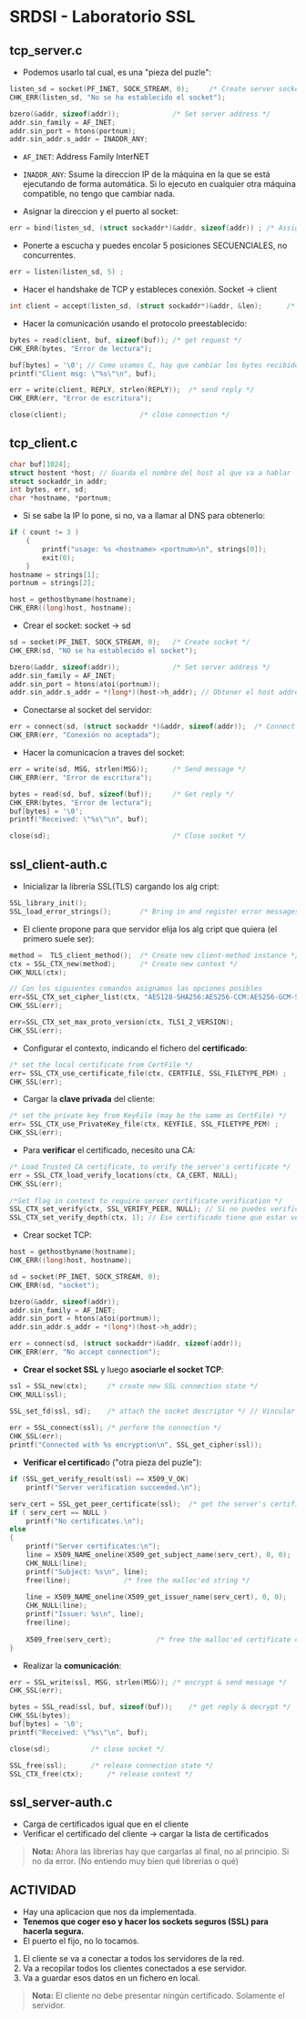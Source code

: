 # SRDSI - Laboratorio SSL

## tcp_server.c

- Podemos usarlo tal cual, es una "pieza del puzle":
```c
listen_sd = socket(PF_INET, SOCK_STREAM, 0);	 /* Create server socket */
CHK_ERR(listen_sd, "No se ha establecido el socket");

bzero(&addr, sizeof(addr)); 			/* Set server address */
addr.sin_family = AF_INET;
addr.sin_port = htons(portnum);
addr.sin_addr.s_addr = INADDR_ANY;
```
- `AF_INET`: Address Family InterNET
- `INADDR_ANY`: Ssume la direccion IP de la máquina en la que se está ejecutando de forma automática. Si lo ejecuto en cualquier otra máquina compatible, no tengo que cambiar nada. 

- Asignar la direccion y el puerto al socket:
```c
err = bind(listen_sd, (struct sockaddr*)&addr, sizeof(addr)) ; /* Assign address to socket */
```

- Ponerte a escucha y puedes encolar 5 posiciones SECUENCIALES, no concurrentes.
```c
err = listen(listen_sd, 5) ;
```

- Hacer el handshake de TCP y estableces conexión. Socket -> client
```c
int client = accept(listen_sd, (struct sockaddr*)&addr, &len);		/* accept connection */
```

- Hacer la comunicación usando el protocolo preestablecido:
```c
bytes = read(client, buf, sizeof(buf));	/* get request */
CHK_ERR(bytes, "Error de lectura");

buf[bytes] = '\0'; // Como usamos C, hay que cambiar los bytes recibidos a un string (en python no hace falta)
printf("Client msg: \"%s\"\n", buf);

err = write(client, REPLY, strlen(REPLY));	/* send reply */
CHK_ERR(err, "Error de escritura");

close(client);					/* close connection */
```

## tcp_client.c

```c
char buf[1024];
struct hostent *host; // Guarda el nombre del host al que va a hablar
struct sockaddr_in addr;
int bytes, err, sd;
char *hostname, *portnum;
```

- Si se sabe la IP lo pone, si no, va a llamar al DNS para obtenerlo:
```c
if ( count != 3 )
    {
        printf("usage: %s <hostname> <portnum>\n", strings[0]);
        exit(0);
    }
hostname = strings[1];
portnum = strings[2];

host = gethostbyname(hostname); 
CHK_ERR((long)host, hostname);
```

- Crear el socket: socket -> sd
```c
sd = socket(PF_INET, SOCK_STREAM, 0); 	/* Create socket */
CHK_ERR(sd, "NO se ha establecido el socket");
```

```c
bzero(&addr, sizeof(addr));			    /* Set server address */
addr.sin_family = AF_INET;
addr.sin_port = htons(atoi(portnum));
addr.sin_addr.s_addr = *(long*)(host->h_addr); // Obtener el host address de la estructura host, que es una structura compleja
```
- Conectarse al socket del servidor:
```c
err = connect(sd, (struct sockaddr *)&addr, sizeof(addr)); 	/* Connect to server */
CHK_ERR(err, "Conexión no aceptada");
```

- Hacer la comunicacíon a traves del socket:
```c
err = write(sd, MSG, strlen(MSG));		/* Send message */
CHK_ERR(err, "Error de escritura");

bytes = read(sd, buf, sizeof(buf));		/* Get reply */
CHK_ERR(bytes, "Error de lectura");
buf[bytes] = '\0';
printf("Received: \"%s\"\n", buf);

close(sd);						        /* Close socket */
```

## ssl_client-auth.c

- Inicializar la librería SSL(TLS) cargando los alg cript:
```c
SSL_library_init();
SSL_load_error_strings();		/* Bring in and register error messages */
```
- El cliente propone para que servidor elija los alg cript que quiera (el primero suele ser):
```c
method =  TLS_client_method();	/* Create new client-method instance */
ctx = SSL_CTX_new(method);		/* Create new context */
CHK_NULL(ctx);

// Con los siguientes comandos asignamos las opciones posibles
err=SSL_CTX_set_cipher_list(ctx, "AES128-SHA256:AES256-CCM:AES256-GCM-SHA384");
CHK_SSL(err);

err=SSL_CTX_set_max_proto_version(ctx, TLS1_2_VERSION);
CHK_SSL(err);
```

- Configurar el contexto, indicando el fichero del **certificado**:
```c
/* set the local certificate from CertFile */
err= SSL_CTX_use_certificate_file(ctx, CERTFILE, SSL_FILETYPE_PEM) ;
CHK_SSL(err);
```

- Cargar la **clave privada** del cliente:
```c
/* set the private key from KeyFile (may be the same as CertFile) */
err= SSL_CTX_use_PrivateKey_file(ctx, KEYFILE, SSL_FILETYPE_PEM) ;
CHK_SSL(err);
```

- Para **verificar** el certificado, necesito una CA:
```c
/* Load Trusted CA certificate, to verify the server's certificate */
err = SSL_CTX_load_verify_locations(ctx, CA_CERT, NULL);
CHK_SSL(err);
    
/*Set flag in context to require server certificate verification */
SSL_CTX_set_verify(ctx, SSL_VERIFY_PEER, NULL); // Si no puedes verificar el certificado, cierra conexion
SSL_CTX_set_verify_depth(ctx, 1); // Ese certificado tiene que estar verificado por la CA principal (depth=1)
```

- Crear socket TCP:
```c
host = gethostbyname(hostname);
CHK_ERR((long)host, hostname);

sd = socket(PF_INET, SOCK_STREAM, 0);
CHK_ERR(sd, "socket");

bzero(&addr, sizeof(addr));
addr.sin_family = AF_INET;
addr.sin_port = htons(atoi(portnum));
addr.sin_addr.s_addr = *(long*)(host->h_addr);

err = connect(sd, (struct sockaddr*)&addr, sizeof(addr));
CHK_ERR(err, "No accept connection");
```

- **Crear el socket SSL** y luego **asociarle el socket TCP**:
```c
ssl = SSL_new(ctx);		/* create new SSL connection state */
CHK_NULL(ssl);    

SSL_set_fd(ssl, sd);	/* attach the socket descriptor */ // Vincular socket SSL con el socket TCP
    
err = SSL_connect(ssl);	/* perform the connection */
CHK_SSL(err);
printf("Connected with %s encryption\n", SSL_get_cipher(ssl));
```

- **Verificar el certificad**o ("otra pieza del puzle"):
```c
if (SSL_get_verify_result(ssl) == X509_V_OK)
    printf("Server verification succeeded.\n");

serv_cert = SSL_get_peer_certificate(ssl);	/* get the server's certificate */
if ( serv_cert == NULL )
    printf("No certificates.\n");
else
{
    printf("Server certificates:\n");
    line = X509_NAME_oneline(X509_get_subject_name(serv_cert), 0, 0);
    CHK_NULL(line);
    printf("Subject: %s\n", line);
    free(line);				/* free the malloc'ed string */
        
    line = X509_NAME_oneline(X509_get_issuer_name(serv_cert), 0, 0);
    CHK_NULL(line);
    printf("Issuer: %s\n", line);
    free(line);				
        
    X509_free(serv_cert);			/* free the malloc'ed certificate copy */	
}
```

- Realizar la **comunicación**:
```c
err = SSL_write(ssl, MSG, strlen(MSG));	/* encrypt & send message */
CHK_SSL(err);

bytes = SSL_read(ssl, buf, sizeof(buf));	/* get reply & decrypt */
CHK_SSL(bytes);
buf[bytes] = '\0';
printf("Received: \"%s\"\n", buf);

close(sd);			/* close socket */

SSL_free(ssl);		/* release connection state */
SSL_CTX_free(ctx);		/* release context */
```

## ssl_server-auth.c

- Carga de certificados igual que en el cliente
- Verificar el certificado del cliente -> cargar la lista de certificados
> **Nota:** Ahora las librerías hay que cargarlas al final, no al principio. Si no da error. (No entiendo muy bien qué librerías o qué)

## ACTIVIDAD

- Hay una aplicacion que nos da implementada.
- **Tenemos que coger eso y hacer los sockets seguros (SSL) para hacerla segura.**
- El puerto el fijo, no lo tocamos.
1. El cliente se va a conectar a todos los servidores de la red.
2. Va a recopilar todos los clientes conectados a ese servidor.
3. Va a guardar esos datos en un fichero en local.

> **Nota:** El cliente no debe presentar ningún certificado. Solamente el servidor.

